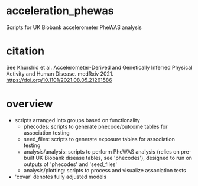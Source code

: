 # acceleration_phewas
Scripts for UK Biobank accelerometer PheWAS analysis

# citation
See Khurshid et al. Accelerometer-Derived and Genetically Inferred Physical Activity and Human Disease. medRxiv 2021. https://doi.org/10.1101/2021.08.05.21261586

# overview
- scripts arranged into groups based on functionality
  - phecodes: scripts to generate phecode/outcome tables for association testing
  - seed_files: scripts to generate exposure tables for association testing
  - analysis/analysis: scripts to perform PheWAS analysis (relies on pre-built UK Biobank disease tables, see 'phecodes'), designed to run on outputs of 'phecodes' and 'seed_files'
  - analysis/plotting: scripts to process and visualize association tests
- 'covar' denotes fully adjusted models
